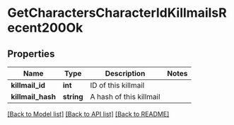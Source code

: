 # GetCharactersCharacterIdKillmailsRecent200Ok

## Properties
Name | Type | Description | Notes
------------ | ------------- | ------------- | -------------
**killmail_id** | **int** | ID of this killmail | 
**killmail_hash** | **string** | A hash of this killmail | 

[[Back to Model list]](../README.md#documentation-for-models) [[Back to API list]](../README.md#documentation-for-api-endpoints) [[Back to README]](../README.md)


